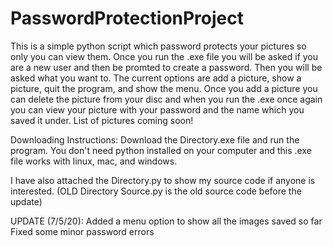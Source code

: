 # PasswordProtectionProject

This is a simple python script which password protects your pictures so only you can view them. Once you run the .exe file you will be asked if you are a new user and then be promted to create a password. Then you will be asked what you want to. The current options are add a picture, show a picture, quit the program, and show the menu. Once you add a picture you can delete the picture from your disc and when you run the .exe once again you can view your picture with your password and the name which you saved it under. List of pictures coming soon!

Downloading Instructions:
    Download the Directory.exe file and run the program. You don't need python installed on your computer and this .exe file works with linux, mac, and windows. 

I have also attached the Directory.py to show my source code if anyone is interested.
(OLD Directory Source.py is the old source code before the update)

UPDATE (7/5/20):
    Added a menu option to show all the images saved so far
    Fixed some minor password errors
